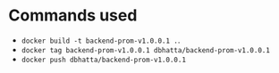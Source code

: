 # Commands used

- `docker build -t backend-prom-v1.0.0.1 .`.
- `docker tag backend-prom-v1.0.0.1 dbhatta/backend-prom-v1.0.0.1`
- `docker push dbhatta/backend-prom-v1.0.0.1`